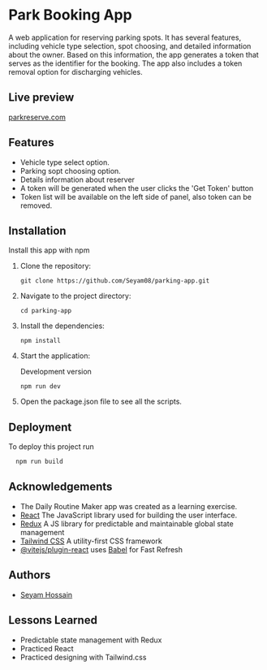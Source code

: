 # Park Booking App

A web application for reserving parking spots. It has several features, including vehicle type selection, spot choosing, and detailed information about the owner. Based on this information, the app generates a token that serves as the identifier for the booking. The app also includes a token removal option for discharging vehicles.

## Live preview

[parkreserve.com](https://parkreserve.netlify.app/)

## Features

- Vehicle type select option.
- Parking sopt choosing option.
- Details information about reserver
- A token will be generated when the user clicks the 'Get Token' button
- Token list will be available on the left side of panel, also token can be removed.

## Installation

Install this app with npm

1. Clone the repository:

   ```
   git clone https://github.com/Seyam08/parking-app.git
   ```

2. Navigate to the project directory:

   ```
   cd parking-app
   ```

3. Install the dependencies:

   ```
   npm install
   ```

4. Start the application:

   Development version

   ```
   npm run dev
   ```

5. Open the package.json file to see all the scripts.

## Deployment

To deploy this project run

```bash
  npm run build
```

## Acknowledgements

- The Daily Routine Maker app was created as a learning exercise.
- [React](https://react.dev/) The JavaScript library used for building the user interface.
- [Redux](https://redux.js.org/) A JS library for predictable and maintainable global state management
- [Tailwind CSS](https://tailwindcss.com/) A utility-first CSS framework
- [@vitejs/plugin-react](https://github.com/vitejs/vite-plugin-react/blob/main/packages/plugin-react/README.md) uses [Babel](https://babeljs.io/) for Fast Refresh

## Authors

- [Seyam Hossain](https://www.github.com/Seyam08)

## Lessons Learned

- Predictable state management with Redux
- Practiced React
- Practiced designing with Tailwind.css
